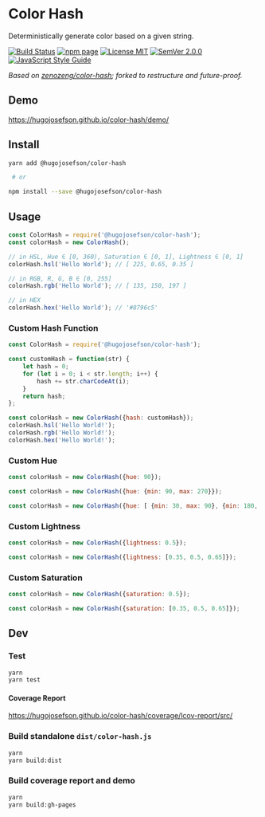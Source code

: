 # Color Hash

Deterministically generate color based on a given string.

[![Build Status](https://travis-ci.org/hugojosefson/color-hash.svg?branch=master)](https://travis-ci.org/hugojosefson/color-hash)
[![npm page](https://img.shields.io/npm/v/@hugojosefson/color-hash.svg)](https://npmjs.com/package/@hugojosefson/color-hash)
[![License MIT](https://img.shields.io/npm/l/@hugojosefson/color-hash.svg)](https://tldrlegal.com/license/mit-license)
[![SemVer 2.0.0](https://img.shields.io/badge/SemVer-2.0.0-lightgrey.svg)](http://semver.org/spec/v2.0.0.html)
[![JavaScript Style Guide](https://img.shields.io/badge/code_style-standard-brightgreen.svg)](https://standardjs.com)

_Based on [zenozeng/color-hash](https://github.com/zenozeng/color-hash); forked to restructure and future-proof._

## Demo

https://hugojosefson.github.io/color-hash/demo/

## Install

```bash
yarn add @hugojosefson/color-hash

 # or

npm install --save @hugojosefson/color-hash
```

## Usage

```javascript
const ColorHash = require('@hugojosefson/color-hash');
const colorHash = new ColorHash();

// in HSL, Hue ∈ [0, 360), Saturation ∈ [0, 1], Lightness ∈ [0, 1]
colorHash.hsl('Hello World'); // [ 225, 0.65, 0.35 ]

// in RGB, R, G, B ∈ [0, 255]
colorHash.rgb('Hello World'); // [ 135, 150, 197 ]

// in HEX
colorHash.hex('Hello World'); // '#8796c5'
```

### Custom Hash Function

```javascript
const ColorHash = require('@hugojosefson/color-hash');

const customHash = function(str) {
    let hash = 0;
    for (let i = 0; i < str.length; i++) {
        hash += str.charCodeAt(i);
    }
    return hash;
};

const colorHash = new ColorHash({hash: customHash});
colorHash.hsl('Hello World!');
colorHash.rgb('Hello World!');
colorHash.hex('Hello World!');
```

### Custom Hue

```javascript
const colorHash = new ColorHash({hue: 90});
```

```javascript
const colorHash = new ColorHash({hue: {min: 90, max: 270}});
```

```javascript
const colorHash = new ColorHash({hue: [ {min: 30, max: 90}, {min: 180, max: 210}, {min: 270, max: 285} ]});
```

### Custom Lightness

```javascript
const colorHash = new ColorHash({lightness: 0.5});
```

```javascript
const colorHash = new ColorHash({lightness: [0.35, 0.5, 0.65]});
```

### Custom Saturation

```javascript
const colorHash = new ColorHash({saturation: 0.5});
```

```javascript
const colorHash = new ColorHash({saturation: [0.35, 0.5, 0.65]});
```

## Dev

### Test

```bash
yarn
yarn test
```

#### Coverage Report

https://hugojosefson.github.io/color-hash/coverage/lcov-report/src/

### Build standalone `dist/color-hash.js`

```bash
yarn
yarn build:dist
```

### Build coverage report and demo

```bash
yarn
yarn build:gh-pages
```